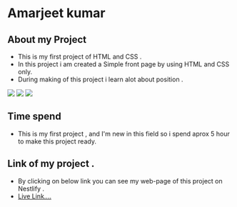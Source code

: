 # **Amarjeet kumar**
## About my Project
- This is my first project of HTML and CSS .
- In this project i am created   a  Simple front page by using HTML and CSS only.
- During making of this project i learn alot about position .


![](https://img.shields.io/badge/Project-01-green)
 ![](https://img.shields.io/badge/HTML-5-orange)
 ![](https://img.shields.io/badge/CSS-3-blue)
## Time spend 
- This is my first project , and I'm new in this field so i spend aprox 5 hour to make this project ready.

## Link of my project .
- By clicking on below link you can see my web-page of this project on Nestlify .
- [Live Link....](https://project-01-a-simple-home-page.netlify.app/)
